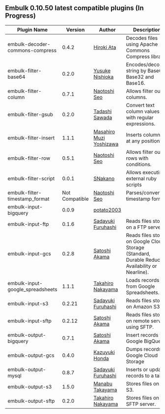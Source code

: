 
## Embulk 0.10.50 latest compatible plugins (In Progress)

| Plugin Name                      | Version | Author                                                   | Description                                                                                      |
|----------------------------------|-------------|----------------------------------------------------------|--------------------------------------------------------------------------------------------------|
| embulk-decoder-commons-compress  | 0.4.2   | [Hiroki Ata](https://github.com/hata)                    | Decodes files using Apache Commons Compress library.                                             |
| embulk-filter-base64             | 0.2.0   | [Yusuke Nishioka](https://github.com/ysk24ok)            | Encodes/decodes string by Base64, Base32 and Base16.                                             |
| embulk-filter-column             | 0.7.1   | [Naotoshi Seo](https://github.com/sonots)                | Allows filter out columns.                                                                       |
| embulk-filter-gsub               | 0.2.0   | [Tadashi Sawada](https://github.com/cesare)              | Convert text column values with regular expressions.                                             |
| embulk-filter-insert             | 1.1.1   | [Masahiro Muzi Yoshizawa](https://github.com/muziyoshiz) | Inserts column(s) at any position                                                                |
| embulk-filter-row                | 0.5.1   | [Naotoshi Seo](https://github.com/sonots)                | Allows filter out rows with conditions.                                                          |
| embulk-filter-script             | 0.0.1   | [SNakano](https://github.com/SNakano)                    | Allows executing external ruby scripts                                                           |
| embulk-filter-timestamp_format   | Not Compatible | [Naotoshi Seo](https://github.com/sonots)                | Parses/converts timestamp format                                                                 |
| embulk-input-bigquery            | 0.0.9   | [potato2003](https://github.com/potato2003)|             | Reads from BigQuery                                                                              |
| embulk-input-ftp                 | 0.1.6   | [Sadayuki Furuhashi](https://github.com/frsyuki)         | Reads files stored on a FTP server.                                                              |
| embulk-input-gcs                 | 0.2.8   | [Satoshi Akama](https://github.com/sakama)               | Reads files stored on Google Cloud Storage (Standard, Durable Reduced Availability or Nearline). |
| embulk-input-google_spreadsheets | 1.1.1   | [Takahiro Nakayama](https://github.com/civitaspo)        | Loads records from Google Spreadsheets.                                                          |
| embulk-input-s3                  | 0.2.21  | [Sadayuki Furuhashi](https://github.com/frsyuki)         | Reads files stored on Amazon S3                                                                  |
| embulk-input-sftp                | 0.2.12  | [Satoshi Akama](https://github.com/sakama)               | Reads files stored on remote server using SFTP.                                                  |
| embulk-output-bigquery           | 0.7.1   | [Satoshi Akama](https://github.com/sakama)               | Insert records to Google BigQuery.                                                               |
| embulk-output-gcs                | 0.4.0   | [Kazuyuki Honda](https://github.com/hakobera)            | Dumps records to Google Cloud Storage                                                            |
| embulk-output-mysql              | 0.8.7   | [Sadayuki Furuhashi](https://github.com/frsyuki)         | Inserts or updates records to a table.                                                           |
| embulk-output-s3                 | 1.5.0   | [Manabu Takayama](https://github.com/llibra)             | Stores files on S3.                                                                              |
| embulk-output-sftp               | 0.2.0   | [Takahiro Nakayama](https://github.com/civitaspo)        | Stores files on SFTP server.                                                                     |
